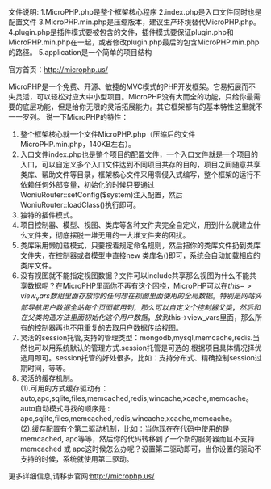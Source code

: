 文件说明: 
1.MicroPHP.php是整个框架核心程序
2.index.php是入口文件同时也是配置文件
3.MicroPHP.min.php是压缩版本，建议生产环境替代MicroPHP.php。
4.plugin.php是插件模式要被包含的文件，插件模式要保证plugin.php和MicroPHP.min.php在一起，或者修改plugin.php最后的包含MicroPHP.min.php的路径。
5.application是一个简单的项目结构

官方首页：http://microphp.us/

   MicroPHP是一个免费、开源、敏捷的MVC模式的PHP开发框架。它易拓展而不失灵活，可以轻松对应大中小型项目。MicroPHP没有大而全的功能，只给你最需要的底层功能，但是给你无限的灵活拓展能力。其它框架都有的基本特性这里就不一一罗列。 
说一下MicroPHP的特性：  
1. 整个框架核心就一个文件MicroPHP.php（压缩后的文件MicroPHP.min.php，140KB左右）。   
2. 入口文件index.php也是整个项目的配置文件，一个入口文件就是一个项目的入口，可以自定义多个入口文件达到不同项目共存的目的，项目之间随意共享类库、帮助文件等目录，框架核心文件采用零侵入式编写，整个框架的运行不依赖任何外部变量，初始化的时候只要通过WoniuRouter::setConfig($system)注入配置，然后WoniuRouter::loadClass()执行即可。   
3. 独特的插件模式。  
4. 项目控制器、模型、视图、类库等各种文件夹完全自定义，用到什么就建立什么文件夹，彻底摆脱一堆无用的一大堆文件夹的困扰。  
5. 类库采用懒加载模式，只要按着规定命名规则，然后把你的类库文件扔到类库文件夹，在控制器或者模型中直接new 类库名()即可，系统会自动加载相应的类库文件。    
6. 没有视图就不能指定视图数据？文件可以include共享那么视图为什么不能共享数据呢？在MicroPHP里面你不再有这个困挠，MicroPHP可以在$this->view_vars数组里面存放你的任何想在视图里面使用的全局数据。 特别是网站头部导航用户数据全站每个页面都用到，那么可以自定义个控制器父类，然后和在父类构造方法里面初始化这个用户数据，放到$this->view_vars里面，那么所有的控制器再也不用重复的去取用户数据传给视图。   
7. 灵活的session托管,支持的管理类型：mongodb,mysql,memcache,redis.当然也可以用系统默认的管理方式.session托管是可选的,根据项目具体情况择优选用即可。session托管的好处很多，比如：支持分布式、精确控制session过期时间，等等。    
8. 灵活的缓存机制。   
(1).可用的方式缓存驱动有：auto,apc,sqlite,files,memcached,redis,wincache,xcache,memcache。auto自动模式寻找的顺序是 : apc,sqlite,files,memcached,redis,wincache,xcache,memcache。   
(2).缓存配置有个第二驱动机制，比如：当你现在在代码中使用的是memcached, apc等等，然后你的代码转移到了一个新的服务器而且不支持memcached 或 apc这时候怎么办呢？设置第二驱动即可，当你设置的驱动不支持的时候，系统就使用第二驱动。   


更多详细信息,请移步官网:http://microphp.us/